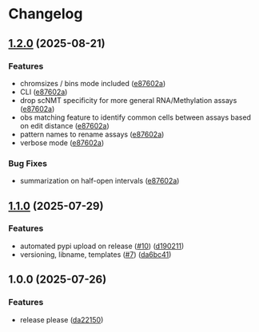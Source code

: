 # Changelog

## [1.2.0](https://github.com/WardDeb/linkapy/compare/v1.1.0...v1.2.0) (2025-08-21)


### Features

* chromsizes / bins mode included ([e87602a](https://github.com/WardDeb/linkapy/commit/e87602a99a3a7c03c05254dcbdbbdeb765fd18d6))
* CLI ([e87602a](https://github.com/WardDeb/linkapy/commit/e87602a99a3a7c03c05254dcbdbbdeb765fd18d6))
* drop scNMT specificity for more general RNA/Methylation assays ([e87602a](https://github.com/WardDeb/linkapy/commit/e87602a99a3a7c03c05254dcbdbbdeb765fd18d6))
* obs matching feature to identify common cells between assays based on edit distance ([e87602a](https://github.com/WardDeb/linkapy/commit/e87602a99a3a7c03c05254dcbdbbdeb765fd18d6))
* pattern names to rename assays ([e87602a](https://github.com/WardDeb/linkapy/commit/e87602a99a3a7c03c05254dcbdbbdeb765fd18d6))
* verbose mode ([e87602a](https://github.com/WardDeb/linkapy/commit/e87602a99a3a7c03c05254dcbdbbdeb765fd18d6))


### Bug Fixes

* summarization on half-open intervals ([e87602a](https://github.com/WardDeb/linkapy/commit/e87602a99a3a7c03c05254dcbdbbdeb765fd18d6))

## [1.1.0](https://github.com/WardDeb/linkapy/compare/v1.0.0...v1.1.0) (2025-07-29)


### Features

* automated pypi upload on release ([#10](https://github.com/WardDeb/linkapy/issues/10)) ([d190211](https://github.com/WardDeb/linkapy/commit/d190211286d8d5fb0a1c10f86f16b62fee6acda1))
* versioning, libname, templates ([#7](https://github.com/WardDeb/linkapy/issues/7)) ([da6bc41](https://github.com/WardDeb/linkapy/commit/da6bc41b0845a0ab1116cb52dfa4db701d129a96))

## 1.0.0 (2025-07-26)


### Features

* release please ([da22150](https://github.com/WardDeb/linkapy/commit/da221505a6e27dcd75102640e8a4b201d9e1e862))
